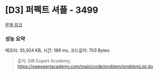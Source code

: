 # [D3] 퍼펙트 셔플 - 3499 

[문제 링크](https://swexpertacademy.com/main/code/problem/problemDetail.do?contestProbId=AWGsRbk6AQIDFAVW) 

### 성능 요약

메모리: 35,924 KB, 시간: 189 ms, 코드길이: 703 Bytes



> 출처: SW Expert Academy, https://swexpertacademy.com/main/code/problem/problemList.do